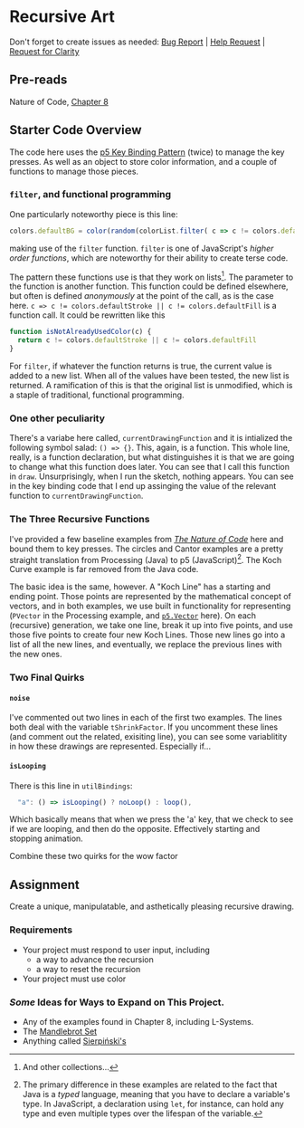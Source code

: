 # Recursive Art
Don't forget to create issues as needed: [Bug Report](https://github.com/CS-at-GA/APCSP-03-RecursiveArt/issues/new?assignees=gajoswald&labels=bug&template=bug_report.md&title=) | [Help Request](https://github.com/CS-at-GA/APCSP-03-RecursiveArt/issues/new?assignees=gajoswald&labels=help+wanted&template=help-request.md&title=Help+Request) | [Request for Clarity](https://github.com/CS-at-GA/APCSP-03-RecursiveArt/issues/new?assignees=gajoswald&labels=documentation&template=request-for-clarity.md&title=Request+for+Clarity)

## Pre-reads

Nature of Code, [Chapter 8](https://natureofcode.com/book/chapter-8-fractals/)

## Starter Code Overview

The code here uses the [p5 Key Binding Pattern](https://gist.github.com/gajoswald/a7bd7558b7e2c9b860b78d2fedfebea1) (twice) to manage the key presses. As well as an object to store color information, and a couple of functions to manage those pieces.

### `filter`, and functional programming
  One particularly noteworthy piece is this line: 

```javascript
colors.defaultBG = color(random(colorList.filter( c => c != colors.defaultStroke || c != colors.defaultFill )))
```

making use of the `filter` function. `filter` is one of JavaScript's _higher order functions_, which are noteworthy for their ability to create terse code. 

The pattern these functions use is that they work on lists[^1]. The parameter to the function is another function. This function could be defined elsewhere, but often is defined _anonymously_ at the point of the call, as is the case here. `c => c != colors.defaultStroke || c != colors.defaultFill` is a function call. It could be rewritten like this

```javascript
function isNotAlreadyUsedColor(c) {
  return c != colors.defaultStroke || c != colors.defaultFill
}
```

For `filter`, if whatever the function returns is true, the current value is added to a new list. When all of the values have been tested, the new list is returned. A ramification of this is that the original list is unmodified, which is a staple of traditional, functional programming.

### One other peculiarity

There's a variabe here called, `currentDrawingFunction` and it is intialized the following symbol salad: `() => {}`. This, again, is a function. This whole line, really, is a function declaration, but what distinguishes it is that we are going to change what this function does later. You can see that I call this function in `draw`. Unsurprisingly, when I run the sketch, nothing appears. You can see in the key binding code that I end up assinging the value of the relevant function to `currentDrawingFunction`. 

### The Three Recursive Functions

I've provided a few baseline examples from [_The Nature of Code_](https://natureofcode.com/book) here and bound them to key presses. The circles and Cantor examples are a pretty straight translation from Processing (Java) to p5 (JavaScript)[^2]. The Koch Curve example is far removed from the Java code. 

The basic idea is the same, however. A "Koch Line" has a starting and ending point. Those points are represented by the mathematical concept of vectors, and in both examples, we use built in functionality for representing  (`PVector` in the Processing example, and [`p5.Vector`](https://p5js.org/reference/#/p5.Vector) here). On each (recursive) generation, we take one line, break it up into five points, and use those five points to create four new Koch Lines. Those new lines go into a list of all the new lines, and eventually, we replace the previous lines with the new ones. 

### Two Final Quirks

####  `noise`

I've commented out two lines in each of the first two examples. The lines both deal with the variable `tShrinkFactor`. If you uncomment these lines (and comment out the related, exisiting line), you can see some variablitity in how these drawings are represented. Especially if...

#### `isLooping`

There is this line in `utilBindings`:

```javascript
  "a": () => isLooping() ? noLoop() : loop(),
```
Which basically means that when we press the 'a' key, that we check to see if we are looping, and then do the opposite. Effectively starting and stopping animation.

Combine these two quirks for the wow factor

## Assignment 

Create a unique, manipulatable, and asthetically pleasing recursive drawing. 

### Requirements

* Your project must respond to user input, including
  * a way to advance the recursion
  * a way to reset the recursion
* Your project must use color

### _Some_ Ideas for Ways to Expand on This Project. 

* Any of the examples found in Chapter 8, including L-Systems.
* The [Mandlebrot Set](https://en.wikipedia.org/wiki/Mandelbrot_set)
* Anything called [Sierpiński's](https://en.wikipedia.org/wiki/Wac%C5%82aw_Sierpi%C5%84ski)

<!--- Footnotes Below --->
[^1]: And other collections... 
[^2]: The primary difference in these examples are related to the fact that Java is a _typed_ language, meaning that you have to declare a variable's type. In JavaScript, a declaration using `let`, for instance, can hold any type and even multiple types over the lifespan of the variable. 